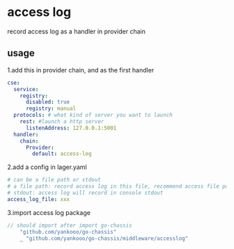 # access log
record access log as a handler in provider chain
## usage

1.add this in provider chain, and as the first handler
```yaml
cse:
  service:
    registry:
      disabled: true
      registry: manual
  protocols: # what kind of server you want to launch
    rest: #launch a http server
      listenAddress: 127.0.0.1:5001
  handler:
    chain:
      Provider:
        default: access-log
```
2.add a config in lager.yaml
```yaml
# can be a file path or stdout
# a file path: record access log in this file, recommend access file path' dir is same as log file'dir
# stdout: access log will record in console stdout
access_log_file: xxx
```

3.import access log package
```go
// should import after import go-chassis
	"github.com/yankooo/go-chassis"
	_ "github.com/yankooo/go-chassis/middleware/accesslog"
```
